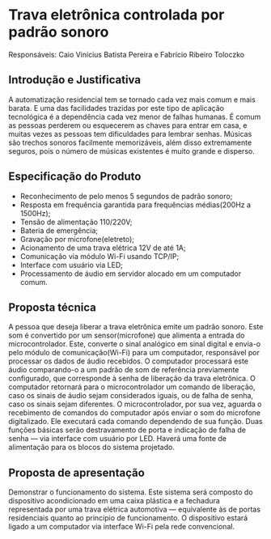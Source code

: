 # Trava eletrônica controlada por padrão sonoro
Responsáveis: Caio Vinícius Batista Pereira e Fabrício Ribeiro Toloczko

## Introdução e Justificativa
A automatização residencial tem se tornado cada vez mais comum e mais barata. E uma das facilidades trazidas por este tipo de aplicação tecnológica é a dependência cada vez menor de falhas humanas. É comum as pessoas perderem ou esquecerem as chaves para entrar em casa, e muitas vezes as pessoas tem dificuldades para lembrar senhas. Músicas são trechos sonoros facilmente memorizáveis, além disso extremamente seguros, pois o número de músicas existentes é muito grande e disperso. 

## Especificação do Produto
* Reconhecimento de pelo menos 5 segundos de padrão sonoro;
* Resposta em frequência garantida para frequências médias(200Hz a 1500Hz);
* Tensão de alimentação 110/220V;
* Bateria de emergência;
* Gravação por microfone(eletreto);
* Acionamento de uma trava elétrica 12V de até 1A;
* Comunicação via módulo Wi-Fi usando TCP/IP;
* Interface com usuário via LED;
* Processamento de áudio em servidor alocado em um computador comum.

## Proposta técnica
A pessoa que deseja liberar a trava eletrônica emite um padrão sonoro. Este som é convertido por um sensor(microfone) que alimenta a entrada do microcontrolador. Este, converte o sinal analógico em sinal digital e envia-o pelo módulo de comunicação(Wi-Fi) para um computador, responsável por processar os dados de áudio recebidos.
O computador processará este áudio comparando-o  a um padrão de som de referência previamente configurado, que corresponde à senha de liberação da trava eletrônica. O computador retornará para o microcontrolador um comando de liberação, caso os sinais de áudio sejam considerados iguais, ou de falha de senha, caso os sinais sejam diferentes.
O microcontrolador, por sua vez, aguarda o recebimento de comandos do computador após enviar o som do microfone digitalizado. Ele executará cada comando dependendo de sua função. Duas funções básicas serão destravamento de porta e indicação de falha de senha — via interface com usuário por LED.
Haverá uma fonte de alimentação para os blocos do sistema projetado.

## Proposta de apresentação
Demonstrar o funcionamento do sistema. Este sistema será composto do dispositivo acondicionado em uma caixa plástica e a fechadura representada por uma trava elétrica automotiva — equivalente às de portas residenciais quanto ao princípio de funcionamento. O dispositivo estará ligado a um computador via interface Wi-Fi pela rede convencional.

